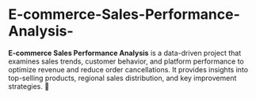 # E-commerce-Sales-Performance-Analysis-
**E-commerce Sales Performance Analysis** is a data-driven project that examines sales trends, customer behavior, and platform performance to optimize revenue and reduce order cancellations. It provides insights into top-selling products, regional sales distribution, and key improvement strategies. 🚀
